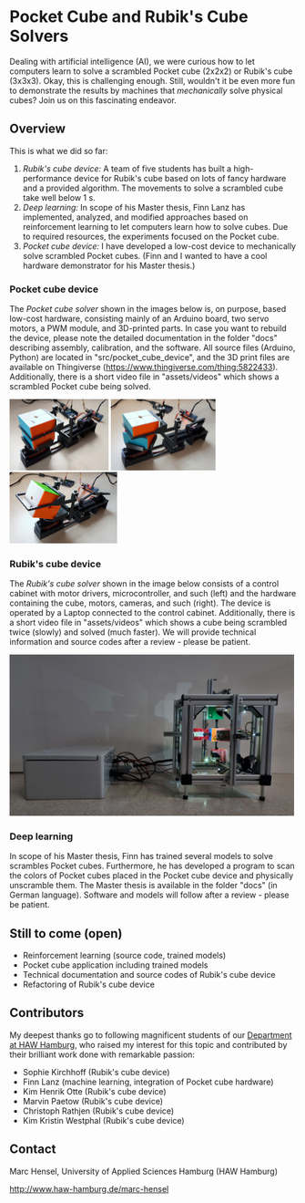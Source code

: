# Pocket Cube and Rubik's Cube Solvers
Dealing with artificial intelligence (AI), we were curious how to let computers learn
to solve a scrambled Pocket cube (2x2x2) or Rubik's cube (3x3x3). Okay, this is challenging enough.
Still, wouldn't it be even more fun to demonstrate the results by machines that _mechanically_ solve physical cubes?
Join us on this fascinating endeavor. 

## Overview
This is what we did so far:
1. _Rubik's cube device:_ A team of five students has built a high-performance device for Rubik's cube based on lots 
of fancy hardware and a provided algorithm. The movements to solve a scrambled cube take well below 1 s.
2. _Deep learning:_ In scope of his Master thesis, Finn Lanz has implemented, analyzed, and modified approaches based on reinforcement learning to let computers learn how to solve cubes. Due to required resources, the experiments focused on the Pocket cube.
3. _Pocket cube device:_ I have developed a low-cost device to mechanically solve scrambled Pocket cubes. (Finn and I wanted to have a cool hardware demonstrator for his Master thesis.)

### Pocket cube device
The _Pocket cube solver_ shown in the images below is, on purpose, based low-cost hardware, consisting mainly of an Arduino board, two servo motors, a PWM module, and 3D-printed parts. In case you want to rebuild the device, please note the detailed documentation in the folder "docs" describing assembly, calibration, and the software. All source files (Arduino, Python) are located in "src/pocket_cube_device", and the 3D print files are available on Thingiverse (https://www.thingiverse.com/thing:5822433). Additionally, there is a short video file in "assets/videos" which shows a scrambled Pocket cube being solved.

<img src="./assets/images/PocketCube.jpg" height="125"> <img src="./assets/images/PocketCube_Rotate.jpg" height="125"> <img src="./assets/images/PocketCube_Turn.jpg" height="125">

### Rubik's cube device
The _Rubik's cube solver_ shown in the image below consists of a control cabinet with motor drivers, microcontroller, and such (left) and the hardware containing the cube, motors, cameras, and such (right). The device is
operated by a Laptop connected to the control cabinet. Additionally, there is a short video file in "assets/videos" which shows a cube being scrambled twice (slowly) and solved (much faster). We will provide technical information and source codes after a review - please be patient.

<img src="./assets/images/CubeSolver.jpg" width="500">

### Deep learning
In scope of his Master thesis, Finn has trained several models to solve scrambles Pocket cubes. Furthermore, he has developed a program to scan the colors of Pocket cubes placed in the Pocket cube device and physically unscramble them. The Master thesis is available in the folder "docs" (in German language). Software and models will follow after a review - please be patient.

## Still to come (open)
- Reinforcement learning (source code, trained models)
- Pocket cube application including trained models
- Technical documentation and source codes of Rubik's cube device
- Refactoring of Rubik's cube device

## Contributors
My deepest thanks go to following  magnificent students of our  [Department at HAW Hamburg](https://www.haw-hamburg.de/hochschule/technik-und-informatik/departments/informations-und-elektrotechnik/studium/studiengaenge/), who raised my interest for this topic and contributed by their brilliant work done with remarkable passion:

- Sophie Kirchhoff (Rubik's cube device)
- Finn Lanz (machine learning, integration of Pocket cube hardware)
- Kim Henrik Otte (Rubik's cube device)
- Marvin Paetow (Rubik's cube device)
- Christoph Rathjen (Rubik's cube device)
- Kim Kristin Westphal (Rubik's cube device)

## Contact
Marc Hensel, University of Applied Sciences Hamburg (HAW Hamburg)

http://www.haw-hamburg.de/marc-hensel
